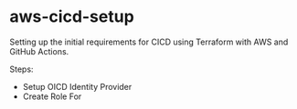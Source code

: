 # aws-cicd-setup
Setting up the initial requirements for CICD using Terraform with AWS and GitHub Actions.

Steps:
- Setup OICD Identity Provider
- Create Role For 